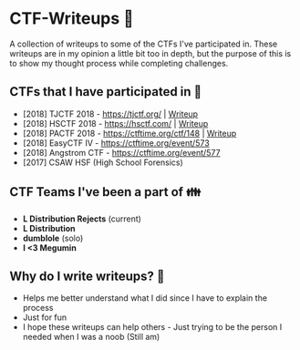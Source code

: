 # CTF-Writeups :checkered_flag:

A collection of writeups to some of the CTFs I've participated in. These writeups are in my opinion a little bit too in depth, but the purpose of this is to show my thought process while completing challenges.

## **CTFs that I have participated in :raising_hand:**

- [2018] TJCTF 2018 - https://tjctf.org/ | [Writeup](https://github.com/dumblole/CTF-Writeups/tree/master/TJCTF-2018)
- [2018] HSCTF 2018 - https://hsctf.com/ | [Writeup](https://github.com/dumblole/CTF-Writeups/tree/master/HSCTF-2018)
- [2018] PACTF 2018 - https://ctftime.org/ctf/148 | [Writeup](https://github.com/dumblole/CTF-Writeups/tree/master/PACTF-2018)
- [2018] EasyCTF IV - https://ctftime.org/event/573
- [2018] Angstrom CTF - https://ctftime.org/event/577
- [2017] CSAW HSF (High School Forensics)

## **CTF Teams I've been a part of :family:**

- **L Distribution Rejects** (current)
- **L Distribution**
- **dumblole** (solo)
- **I <3 Megumin**

## Why do I write writeups? 👏

- Helps me better understand what I did since I have to explain the process
- Just for fun
- I hope these writeups can help others - Just trying to be the person I needed when I was a noob (Still am)
